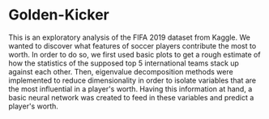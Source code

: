 # Golden-Kicker

This is an exploratory analysis of the FIFA 2019 dataset from Kaggle. We wanted to discover what features of soccer players contribute the most to worth. In order to do so, we first used basic plots to get a rough estimate of how the statistics of the supposed top 5 international teams stack up against each other. Then, eigenvalue decomposition methods were implemented to reduce dimensionality in order to isolate variables that are the most influential in a player's worth. Having this information at hand, a basic neural network was created to feed in these variables and predict a player's worth.
